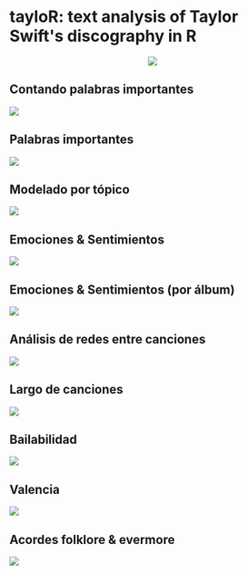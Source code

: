 # tayloR: text analysis of Taylor Swift's discography in R

<p align="center">
  <img src = "https://github.com/paulapereda/tayloR/blob/master/tayloR.png">
</p>

## Contando palabras importantes 

![](https://github.com/paulapereda/tayloR/blob/master/plots/01_counting_words.png)

## Palabras importantes

![](https://github.com/paulapereda/tayloR/blob/master/plots/02_important_words.png)

## Modelado por tópico

![](https://github.com/paulapereda/tayloR/blob/master/plots/03_topic_modelling.png)

## Emociones & Sentimientos

![](https://github.com/paulapereda/tayloR/blob/master/plots/04_emotions.png)

## Emociones & Sentimientos (por álbum)

![](https://github.com/paulapereda/tayloR/blob/master/plots/06_emotions_albums.png)

## Análisis de redes entre canciones

![](https://github.com/paulapereda/tayloR/blob/master/plots/07_graphs.png)

## Largo de canciones

![](https://github.com/paulapereda/tayloR/blob/master/plots/08_length.png)

## Bailabilidad

![](https://github.com/paulapereda/tayloR/blob/master/plots/09_danceability.png)

## Valencia

![](https://github.com/paulapereda/tayloR/blob/master/plots/09_valencia.png)

## Acordes folklore & evermore

![](https://github.com/paulapereda/tayloR/blob/master/plots/acordes.png)

